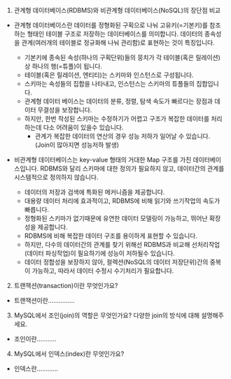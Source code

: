 1. 관계형 데이터베이스(RDBMS)와 비관계형 데이터베이스(NoSQL)의 장단점 비교

- 관계형 데이터베이스란 데이터를 정형화된 구획으로 나눠 고유키(=기본키)를 참조하는 형태인 테이블 구조로 저장하는 데이터베이스를 의미합니다. 데이터의 종속성을 관계(여러개의 테이블로 정규화해 나눠 관리함)로 표현하는 것이 특징입니다.
  - 기본키에 종속된 속성(하나의 구획단위)들의 뭉치가 각 테이블(혹은 릴레이션)상 하나의 행(=튜플)이 됩니다.
  - 테이블(혹은 릴레이션, 엔티티)는 스키마와 인스턴스로 구성됩니다.
  - 스키마는 속성들의 집합을 나타내고, 인스턴스는 스키마의 튜플들의 집합입니다.
  - 관계형 데이터 베이스는 데이터의 분류, 정렬, 탐색 속도가 빠르다는 장점과 데이터 무결성을 보장합니다.
  - 하지만, 한번 작성된 스키마는 수정하기가 어렵고 구조가 복잡한 데이터를 처리하는데 다소 어려움이 있을수 있습니다.
    - 관계가 복잡한 데이터의 연산의 경우 성능 저하가 일어날 수 있습니다.(Join이 많아지면 성능저하 발생)
  
- 비관계형 데이터베이스는 key-value 형태의 거대한 Map 구조를 가진 데이터베이스입니다. RDBMS와 달리 스키마에 대한 정의가 필요하지 않고, 데이터간의 관계를 시스템적으로 정의하지 않습니다.
  - 데이터의 저장과 검색에 특화된 메커니즘을 제공합니다.
  - 대용량 데이터 처리에 효과적이고, RDBMS에 비해 읽기와 쓰기작업의 속도가 빠릅니다.
  - 정형화된 스키마가 없기때문에 유연한 데이터 모델링이 가능하고, 뛰어난 확장성을 제공합니다.
  - RDBMS에 비해 복잡한 데이터 구조를 용이하게 표현할 수 있습니다.
  - 하지만, 다수의 데이터간의 관계를 찾기 위해선 RDBMS과 비교해 선처리작업(데이터 파싱작업)이 필요하기에 성능이 저하될수 있습니다.
  - 데이터 정합성을 보장하지 않아, 컬렉션(NoSQL의 데이터 저장단위)간의 중복이 가능하고, 따라서 데이터 수정시 수기처리가 필요합니다.

2. 트랜잭션(transaction)이란 무엇인가요?

- 트랜잭션이란...............

3. MySQL에서 조인(join)의 역할은 무엇인가요? 다양한 join의 방식에 대해 설명해주세요.

- 조인이란...........

4. MySQL에서 인덱스(index)란 무엇인가요?

- 인덱스란............
